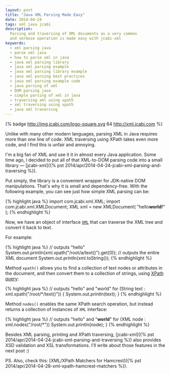 ```yaml
---
layout: post
title: "Java XML Parsing Made Easy"
date: 2014-04-24
tags: xml java jcabi
description:
  Parsing and traversing of XML documents as a very common
  and verbose operation is made easy with jcabi-xml
keywords:
  - xml parsing java
  - parse xml java
  - how to parse xml in java
  - java xml parsing library
  - java xml parsing example
  - java xml parsing library example
  - java xml parsing best practices
  - java xml parsing example code
  - java parsing of xml
  - DOM parsing java
  - simple parsing of xml in java
  - traversing xml using xpath
  - xml traversing using xpath
  - java xml traversing
---
```


{% badge http://img.jcabi.com/logo-square.svg 64 http://xml.jcabi.com %}

Unlike with many other modern languages, parsing XML in Java requires  more than
one line of code. XML traversing using XPath takes even more code,  and I find
this is unfair and annoying.

I'm a big fan of XML and use it it in almost every Java application. Some time
ago, I decided to put all of that XML-to-DOM parsing code into a small library
&mdash; [jcabi-xml]({% pst 2014/apr/2014-04-24-jcabi-xml-parsing-and-traversing %}).

Put simply, the library is a convenient wrapper for JDK-native DOM
manipulations. That's why it is small and dependency-free. With the following
example, you can see just how simple XML parsing can be:

{% highlight java %}
import com.jcabi.xml.XML;
import com.jcabi.xml.XMLDocument;
XML xml = new XMLDocument(
  "<root><a>hello</a><b>world!</b></root>"
);
{% endhighlight %}

<!--more-->

Now, we have an object of interface
[`XML`](http://xml.jcabi.com/apidocs-0.7.7/com/jcabi/xml/XML.html)
that can traverse the XML tree and convert it back to text.

For example:

{% highlight java %}
// outputs "hello"
System.out.println(xml.xpath("/root/a/text()").get(0));
// outputs the entire XML document
System.out.println(xml.toString());
{% endhighlight %}

Method `xpath()` allows you to find a collection of text nodes
or attributes in the document, and then convert them to
a collection of strings, using [XPath query](http://en.wikipedia.org/wiki/XPath):

{% highlight java %}
// outputs "hello" and "world"
for (String text : xml.xpath("/root/*/text()")) {
  System.out.println(text);
}
{% endhighlight %}

Method `nodes()` enables the same XPath search operation,
but instead returns a collection of instances of `XML` interface:

{% highlight java %}
// outputs "<a>hello</a>" and "<b>world</b>"
for (XML node : xml.nodes("/root/*"))
  System.out.println(node);
}
{% endhighlight %}

Besides XML parsing, printing and XPath traversing,
[jcabi-xml]({% pst 2014/apr/2014-04-24-jcabi-xml-parsing-and-traversing %})
also provides XSD validation
and XSL transformations. I'll write about those features in the next post :)

PS. Also, check this:
[XML/XPath Matchers for Hamcrest]({% pst 2014/apr/2014-04-28-xml-xpath-hamcrest-matchers %}).
